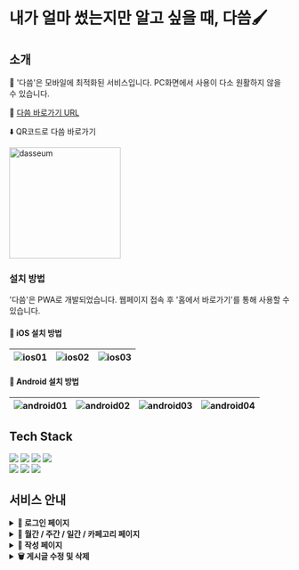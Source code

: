# 내가 얼마 썼는지만 알고 싶을 때, 다씀🖌️

## 소개  

🚨 '다씀'은 모바일에 최적화된 서비스입니다. PC화면에서 사용이 다소 원활하지 않을 수 있습니다.  
 
🔗 [다씀 바로가기 URL](https://green9930.github.io/mdiary)  
  
⬇️ QR코드로 다씀 바로가기  
  
<img src="https://user-images.githubusercontent.com/69451758/224851439-efd5d8d6-c181-4fde-9bd0-b9b9ff4bc7e4.png" alt="dasseum" width="200px" height="200px" />  

### 설치 방법

'다씀'은 PWA로 개발되었습니다. 웹페이지 접속 후 '홈에서 바로가기'를 통해 사용할 수 있습니다.  

#### 📱 iOS 설치 방법

![ios01](https://user-images.githubusercontent.com/69451758/224860521-41c9e9b3-49e4-4e29-b77a-8717f9a14635.jpg) |![ios02](https://user-images.githubusercontent.com/69451758/224860523-eb0b4334-1ad3-40a6-b116-9dbd27c7a18f.jpg) | ![ios03](https://user-images.githubusercontent.com/69451758/224860526-467673a5-0d3b-4aac-b7b4-20f04558a6c4.jpg) 
--- | --- | --- |

#### 📱 Android 설치 방법

![android01](https://user-images.githubusercontent.com/69451758/224860509-a1d2ea71-69b5-44ce-bb3d-9f960fc3124c.jpg) |![android02](https://user-images.githubusercontent.com/69451758/224860514-6f42b1f7-67e9-4905-b1c7-6bf1d2c9d643.jpg) | ![android03](https://user-images.githubusercontent.com/69451758/224860518-9eb797f0-6547-4cf6-b9f8-52af9c428732.JPG) | ![android04](https://user-images.githubusercontent.com/69451758/224860520-ee1017e5-30e3-4eed-82a1-d570259d3260.JPG) 
--- | --- | --- | --- |


## Tech Stack
<p>
  <img src="https://img.shields.io/badge/React-61DAFB?style=for-the-badge&logo=React&logoColor=black">
  <img src="https://img.shields.io/badge/TypeScript-3178C6?style=for-the-badge&logo=typescript&logoColor=white">
  <img src="https://img.shields.io/badge/redux toolkit-764ABC?style=for-the-badge&logo=redux&logoColor=white">
  <img src="https://img.shields.io/badge/firebase-2E77BC?style=for-the-badge&logo=firebase&logoColor=white">
<br />
 <img src="https://img.shields.io/badge/React Router-CA4245?style=for-the-badge&logo=React Router&logoColor=white">
 <img src="https://img.shields.io/badge/Styled Components-DB7093?style=for-the-badge&logo=styledComponents&logoColor=white">
 <img src="https://img.shields.io/badge/gh pages-%23121011.svg?style=for-the-badge&logo=github&logoColor=white">
</p>

## 서비스 안내

<details>
  
  <summary><b>🔐 로그인 페이지</b></summary>
  <br />
 
  <div style="display: flex">  
    <img src="https://user-images.githubusercontent.com/69451758/224855576-b1da1085-4131-4475-a88b-666d3cdb08c3.PNG" alt="dasseum" width="300px" />
  </div>

  - firebase Google 소셜로그인을 통해 이용할 수 있습니다.  
  - 회원가입 전, '체험해보기'를 통해 서비스를 미리 이용해 볼 수 있습니다. 
  
</details>
<details>
  
  <summary><b>📆 월간 / 주간 / 일간 / 카페고리 페이지</b></summary>
  <br />

  ![write01](https://user-images.githubusercontent.com/69451758/224855580-d92716fb-84a5-46f3-ab9b-7fa68dd957c9.PNG) |![write02](https://user-images.githubusercontent.com/69451758/224855583-b192bd65-2364-4e64-8db0-86e584fa42d8.PNG) | ![write03](https://user-images.githubusercontent.com/69451758/224855585-9832006c-5be3-4fe5-9ed4-f5bf2d65916c.PNG) | ![read04](https://user-images.githubusercontent.com/69451758/224855586-d4a3b778-0c39-4bf6-bc6f-c664238561f5.PNG) 
 --- | --- | --- | --- |
 
  - 내가 쓴 내역을 월간, 주간, 일간, 카테고리별로 묶어서 한 눈에 볼 수 있습니다.   
  - 각 페이지별로 총 지출액과 세부내역을 함께 확인할 수 있습니다.  
  
</details>
<details>

  <summary><b>💸 작성 페이지</b></summary>
  <br />
 
  ![write01](https://user-images.githubusercontent.com/69451758/224855588-917c9c51-ec2c-409b-bd15-1e20f5a93fd2.PNG) |![write02](https://user-images.githubusercontent.com/69451758/224855591-1d1ed5ec-0b97-4805-8951-b4a337911864.PNG) | ![write03](https://user-images.githubusercontent.com/69451758/224855593-04e218e3-d565-47bd-a9aa-d58404751cb1.PNG) 
 --- | --- | --- |

  - 지출 내역을 작성할 수 있습니다.  
  
</details>
<details>

  <summary><b>🗑️ 게시글 수정 및 삭제</b></summary>
  <br />
 
  ![edit01](https://user-images.githubusercontent.com/69451758/224855594-15b1d1e1-ed03-4eac-949f-1d69ab46b2ec.PNG) |![edit02](https://user-images.githubusercontent.com/69451758/224855596-988580c2-f4db-4881-8f14-0335cd0efb2d.PNG) | ![edit03](https://user-images.githubusercontent.com/69451758/224855599-304844ff-16a7-4e10-8264-0ccb7e68b9ac.PNG) 
--- | --- | --- |

  - 게시글 상세보기 모달에서 수정 및 삭제할 수 있습니다.  

</details>


